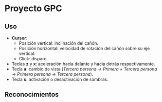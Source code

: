 # Proyecto GPC
## Uso
* **Cursor**: 
  * Posición vertical: inclinación del cañón.
  * Posición horizontal: velocidad de rotación del cañón sobre su eje vertical.
  * Click: disparo.
* Teclas **z** y **x**: aceleración hacia delante y hacia detrás respectivamente.
* Tecla **a**: cambio de vista (*Tercera persona -> Primera + Tercera persona -> Primera persona -> Tercera persona*).
* Tecla **s**: activación o desactivación de sombras.
## Reconocimientos 
